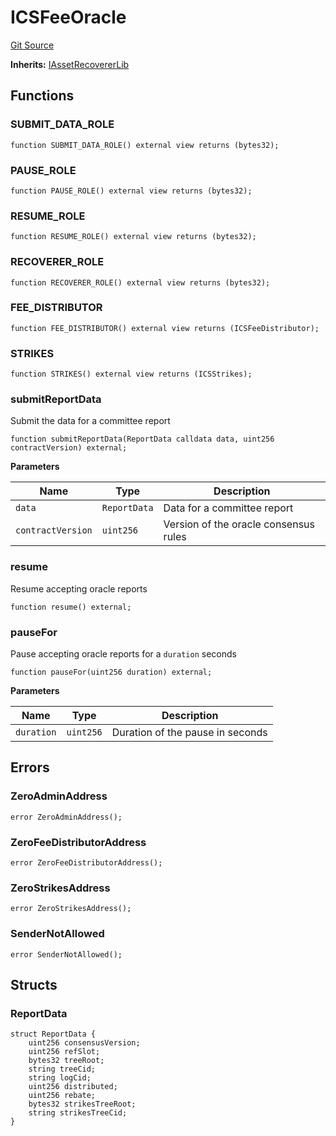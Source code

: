 # ICSFeeOracle
[Git Source](https://github.com/lidofinance/community-staking-module/blob/efc92ba178845b0562e369d8d71b585ba381ab86/src/interfaces/ICSFeeOracle.sol)

**Inherits:**
[IAssetRecovererLib](/src/lib/AssetRecovererLib.sol/interface.IAssetRecovererLib.md)


## Functions
### SUBMIT_DATA_ROLE


```solidity
function SUBMIT_DATA_ROLE() external view returns (bytes32);
```

### PAUSE_ROLE


```solidity
function PAUSE_ROLE() external view returns (bytes32);
```

### RESUME_ROLE


```solidity
function RESUME_ROLE() external view returns (bytes32);
```

### RECOVERER_ROLE


```solidity
function RECOVERER_ROLE() external view returns (bytes32);
```

### FEE_DISTRIBUTOR


```solidity
function FEE_DISTRIBUTOR() external view returns (ICSFeeDistributor);
```

### STRIKES


```solidity
function STRIKES() external view returns (ICSStrikes);
```

### submitReportData

Submit the data for a committee report


```solidity
function submitReportData(ReportData calldata data, uint256 contractVersion) external;
```
**Parameters**

|Name|Type|Description|
|----|----|-----------|
|`data`|`ReportData`|Data for a committee report|
|`contractVersion`|`uint256`|Version of the oracle consensus rules|


### resume

Resume accepting oracle reports


```solidity
function resume() external;
```

### pauseFor

Pause accepting oracle reports for a `duration` seconds


```solidity
function pauseFor(uint256 duration) external;
```
**Parameters**

|Name|Type|Description|
|----|----|-----------|
|`duration`|`uint256`|Duration of the pause in seconds|


## Errors
### ZeroAdminAddress

```solidity
error ZeroAdminAddress();
```

### ZeroFeeDistributorAddress

```solidity
error ZeroFeeDistributorAddress();
```

### ZeroStrikesAddress

```solidity
error ZeroStrikesAddress();
```

### SenderNotAllowed

```solidity
error SenderNotAllowed();
```

## Structs
### ReportData

```solidity
struct ReportData {
    uint256 consensusVersion;
    uint256 refSlot;
    bytes32 treeRoot;
    string treeCid;
    string logCid;
    uint256 distributed;
    uint256 rebate;
    bytes32 strikesTreeRoot;
    string strikesTreeCid;
}
```

